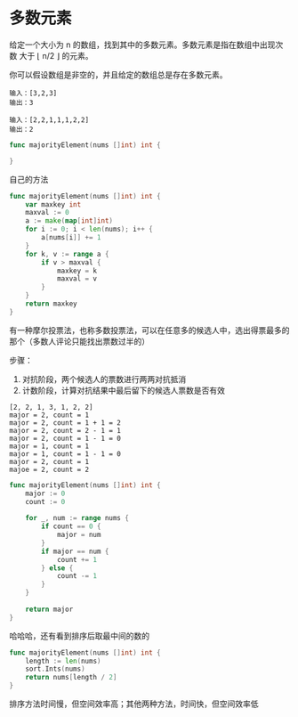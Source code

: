 # 多数元素

给定一个大小为 n 的数组，找到其中的多数元素。多数元素是指在数组中出现次数 大于 ⌊ n/2 ⌋ 的元素。

你可以假设数组是非空的，并且给定的数组总是存在多数元素。

 ```
输入：[3,2,3]
输出：3
 ```

```
输入：[2,2,1,1,1,2,2]
输出：2
```

```go
func majorityElement(nums []int) int {

}
```

自己的方法

```go
func majorityElement(nums []int) int {
	var maxkey int
	maxval := 0
	a := make(map[int]int)
	for i := 0; i < len(nums); i++ {
		a[nums[i]] += 1
	}
	for k, v := range a {
		if v > maxval {
			maxkey = k
			maxval = v
		}
	}
	return maxkey
}
```

有一种摩尔投票法，也称多数投票法，可以在任意多的候选人中，选出得票最多的那个（多数人评论只能找出票数过半的）

步骤：

1. 对抗阶段，两个候选人的票数进行两两对抗抵消
2. 计数阶段，计算对抗结果中最后留下的候选人票数是否有效


```
[2, 2, 1, 3, 1, 2, 2]
major = 2, count = 1
major = 2, count = 1 + 1 = 2
major = 2, count = 2 - 1 = 1
major = 2, count = 1 - 1 = 0
major = 1, count = 1
major = 1, count = 1 - 1 = 0
major = 2, count = 1
majoe = 2, count = 2
```

```go
func majorityElement(nums []int) int {
	major := 0
	count := 0
	
	for _, num := range nums {
		if count == 0 {
			major = num
		}
		if major == num {
			count += 1
		} else {
			count -= 1
		}
	}
	
	return major
}
```

哈哈哈，还有看到排序后取最中间的数的

```go
func majorityElement(nums []int) int {
    length := len(nums)
    sort.Ints(nums)
    return nums[length / 2]
}
```

排序方法时间慢，但空间效率高；其他两种方法，时间快，但空间效率低






